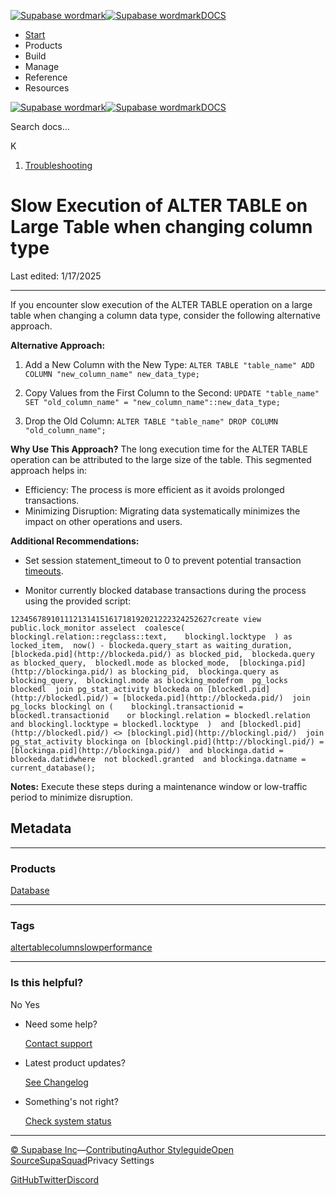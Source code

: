 [![Supabase wordmark](https://supabase.com/docs/_next/image?url=%2Fdocs%2Fsupabase-dark.svg&w=256&q=75&dpl=dpl_5BYG5BkQhU19GEfZfhcgAbeGcRQo)![Supabase wordmark](https://supabase.com/docs/_next/image?url=%2Fdocs%2Fsupabase-light.svg&w=256&q=75&dpl=dpl_5BYG5BkQhU19GEfZfhcgAbeGcRQo)DOCS](https://supabase.com/docs)

-   [Start](https://supabase.com/docs/guides/getting-started)
-   Products
-   Build
-   Manage
-   Reference
-   Resources

[![Supabase wordmark](https://supabase.com/docs/_next/image?url=%2Fdocs%2Fsupabase-dark.svg&w=256&q=75&dpl=dpl_5BYG5BkQhU19GEfZfhcgAbeGcRQo)![Supabase wordmark](https://supabase.com/docs/_next/image?url=%2Fdocs%2Fsupabase-light.svg&w=256&q=75&dpl=dpl_5BYG5BkQhU19GEfZfhcgAbeGcRQo)DOCS](https://supabase.com/docs)

Search docs...

K

1.  [Troubleshooting](https://supabase.com/docs/guides/troubleshooting)

# Slow Execution of ALTER TABLE on Large Table when changing column type

Last edited: 1/17/2025

* * *

If you encounter slow execution of the ALTER TABLE operation on a large table when changing a column data type, consider the following alternative approach.

**Alternative Approach:**

1.  Add a New Column with the New Type: `ALTER TABLE "table_name" ADD COLUMN "new_column_name" new_data_type;`
    
2.  Copy Values from the First Column to the Second: `UPDATE "table_name" SET "old_column_name" = "new_column_name"::new_data_type;`
    
3.  Drop the Old Column: `ALTER TABLE "table_name" DROP COLUMN "old_column_name";`
    

**Why Use This Approach?** The long execution time for the ALTER TABLE operation can be attributed to the large size of the table. This segmented approach helps in:

-   Efficiency: The process is more efficient as it avoids prolonged transactions.
-   Minimizing Disruption: Migrating data systematically minimizes the impact on other operations and users.

**Additional Recommendations:**

-   Set session statement\_timeout to 0 to prevent potential transaction [timeouts](https://supabase.com/docs/guides/database/postgres/configuration).
    
-   Monitor currently blocked database transactions during the process using the provided script:
    

```
123456789101112131415161718192021222324252627create view  public.lock_monitor asselect  coalesce(    blockingl.relation::regclass::text,    blockingl.locktype  ) as locked_item,  now() - blockeda.query_start as waiting_duration,  [blockeda.pid](http://blockeda.pid/) as blocked_pid,  blockeda.query as blocked_query,  blockedl.mode as blocked_mode,  [blockinga.pid](http://blockinga.pid/) as blocking_pid,  blockinga.query as blocking_query,  blockingl.mode as blocking_modefrom  pg_locks blockedl  join pg_stat_activity blockeda on [blockedl.pid](http://blockedl.pid/) = [blockeda.pid](http://blockeda.pid/)  join pg_locks blockingl on (    blockingl.transactionid = blockedl.transactionid    or blockingl.relation = blockedl.relation    and blockingl.locktype = blockedl.locktype  )  and [blockedl.pid](http://blockedl.pid/) <> [blockingl.pid](http://blockingl.pid/)  join pg_stat_activity blockinga on [blockingl.pid](http://blockingl.pid/) = [blockinga.pid](http://blockinga.pid/)  and blockinga.datid = blockeda.datidwhere  not blockedl.granted  and blockinga.datname = current_database();
```

**Notes:** Execute these steps during a maintenance window or low-traffic period to minimize disruption.

## Metadata

* * *

### Products

[Database](https://supabase.com/docs/guides/troubleshooting?products=database)

* * *

### Tags

[alter](https://supabase.com/docs/guides/troubleshooting?tags=alter)[table](https://supabase.com/docs/guides/troubleshooting?tags=table)[column](https://supabase.com/docs/guides/troubleshooting?tags=column)[slow](https://supabase.com/docs/guides/troubleshooting?tags=slow)[performance](https://supabase.com/docs/guides/troubleshooting?tags=performance)

* * *

### Is this helpful?

No Yes

-   Need some help?
    
    [Contact support](https://supabase.com/support)
-   Latest product updates?
    
    [See Changelog](https://supabase.com/changelog)
-   Something's not right?
    
    [Check system status](https://status.supabase.com/)

* * *

[© Supabase Inc](https://supabase.com/)—[Contributing](https://github.com/supabase/supabase/blob/master/apps/docs/DEVELOPERS.md)[Author Styleguide](https://github.com/supabase/supabase/blob/master/apps/docs/CONTRIBUTING.md)[Open Source](https://supabase.com/open-source)[SupaSquad](https://supabase.com/supasquad)Privacy Settings

[GitHub](https://github.com/supabase/supabase)[Twitter](https://twitter.com/supabase)[Discord](https://discord.supabase.com/)